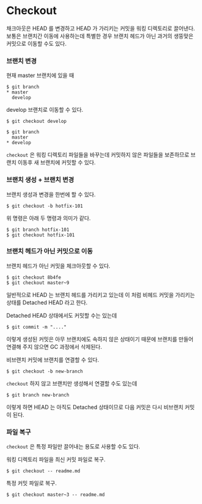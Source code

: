 # Checkout

채크아웃은 HEAD 를 변경하고 HEAD 가 가리키는 커밋을 워킹 디렉토리로 끌어낸다.
보통은 브랜치간 이동에 사용하는데 특별한 경우 브랜치 헤드가 아닌 과거의 생뚱맞은 커밋으로 이동할 수도 있다.  


### 브랜치 변경

현재 master 브랜치에 있을 때

	$ git branch
	* master
	  develop
	  
develop 브랜치로 이동할 수 있다.

	$ git checkout develop

	$ git branch
	  master
	* develop

`checkout` 은 워킹 디렉토리 파일들을 바꾸는데
커밋하지 않은 파일들을 보존하므로 브랜치 이동후 새 브랜치에 커밋할 수 있다.



### 브랜치 생성 + 브랜치 변경

브랜치 생성과 변경을 한번에 할 수 있다.

	$ git checkout -b hotfix-101

위 명령은 아래 두 명령과 의미가 같다.

	$ git branch hotfix-101
	$ git checkout hotfix-101


### 브랜치 헤드가 아닌 커밋으로 이동

브랜치 헤드가 아닌 커밋을 체크아웃할 수 있다.  

	$ git checkout 8b4fe
	$ git checkout master~9

일반적으로 HEAD 는 브랜치 헤드를 가리키고 있는데
이 처럼 비헤드 커밋을 가리키는 상태를 Detached HEAD 라고 한다.

Detached HEAD 상태에서도 커밋할 수는 있는데

	$ git commit -m "...."

이렇게 생성된 커밋은 아무 브랜치에도 속하지 않은 상태이기 때문에
브랜치를 만들어 연결해 주지 않으면 GC 과정에서 삭제된다.

비브랜치 커밋에 브랜치를 연결할 수 있다.
 
	$ git checkout -b new-branch

`checkout` 하지 않고 브랜치만 생성해서 연결할 수도 있는데

	$ git branch new-branch

 이렇게 하면 HEAD 는 아직도 Detached 상태이므로 다음 커밋은 다시 비브랜치 커밋이 된다.

	
### 파일 복구

`checkout` 은 특정 파일만 끌어내는 용도로 사용할 수도 있다.

워킹 디렉토리 파일을 최신 커밋 파일로 복구.

	$ git checkout -- readme.md

특정 커밋 파일로 복구.

	$ git checkout master~3 -- readme.md
	